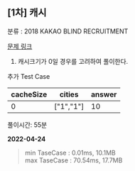 ## [1차] 캐시

분류 : 2018 KAKAO BLIND RECRUITMENT

[문제 링크](https://programmers.co.kr/learn/courses/30/lessons/17680)

1. 캐시크기가 0일 경우를 고려하여 풀이한다.

추가 Test Case

|cacheSize|cities|answer|
|---|---|---|
|0|["1","1"]|10|

풀이시간: 55분

**2022-04-24**

> min TaseCase : 0.01ms, 10.1MB  
> max TaseCase : 70.54ms, 17.7MB  